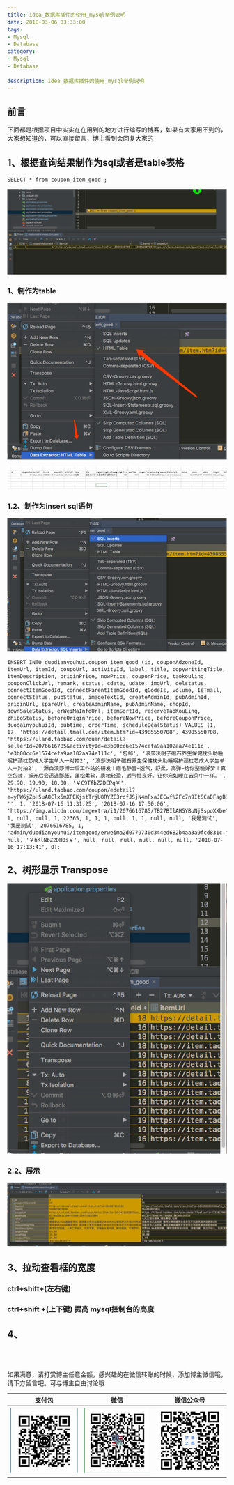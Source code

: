 ```yaml
---
title: idea_数据库插件的使用_mysql举例说明
date: 2018-03-06 03:33:00
tags: 
- Mysql
- Database
category: 
- Mysql
- Database

description: idea_数据库插件的使用_mysql举例说明
---
```

<!-- image url 
https://raw.githubusercontent.com/HealerJean/HealerJean.github.io/master/blogImages
　　首行缩进
<font color="red">  </font>
-->

## 前言

下面都是根据项目中实实在在用到的地方进行编写的博客，如果有大家用不到的，大家想知道的，可以直接留言，博主看到会回复大家的

## 1、根据查询结果制作为sql或者是table表格


```
SELECT * from coupon_item_good ;

```

![WX20180716-180429](https://raw.githubusercontent.com/HealerJean/HealerJean.github.io/master/blogImages/WX20180716-180429.png)


### 1、制作为table

![WX20180716-180634](https://raw.githubusercontent.com/HealerJean/HealerJean.github.io/master/blogImages/WX20180716-180634.png)

![WX20180716-180703@2x](https://raw.githubusercontent.com/HealerJean/HealerJean.github.io/master/blogImages/WX20180716-180703@2x.png)



### 1.2、制作为insert sql语句

![WX20180716-180815](https://raw.githubusercontent.com/HealerJean/HealerJean.github.io/master/blogImages/WX20180716-180815.png)





```
INSERT INTO duodianyouhui.coupon_item_good (id, couponAdzoneId, itemUrl, itemId, coupoUrl, activityId, label, title, copywritingTitle, itemDescription, originPrice, nowPrice, couponPrice, taokouling, couponClickUrl, remark, status, cdate, udate, imgUrl, delstatus, connectItemGoodId, connectParentItemGoodId, qCodeIs, volume, IsTmall, connectStatus, pubStatus, imageTextId, createAdminId, pubAdminId, originUrl, spareUrl, createAdminName, pubAdminName, shopId, downSaleStatus, erWeiMaInfoUrl, itemSortId, reserveTaoKouLing, zhiboStatus, beforeOriginPrice, beforeNowPrice, beforeCouponPrice, duodainyouhuiId, pubtime, orderTime, scheduleDealStatus) VALUES (1, 17, 'https://detail.tmall.com/item.htm?id=43985550708', 43985550708, 'https://uland.taobao.com/quan/detail?sellerId=2076616785&activityId=e3b00cc6e1574cefa9aa102aa74e111c', 'e3b00cc6e1574cefa9aa102aa74e111c', '包邮', '浪莎决明子磁石养生保健枕头助睡眠护颈枕芯成人学生单人一对拍2', '浪莎决明子磁石养生保健枕头助睡眠护颈枕芯成人学生单人一对拍2', '源自浪莎博士后工作站的研发！磨毛静音~透气，舒柔，高弹~给你整晚好梦！真空包装，拆开后会迅速膨胀，蓬松柔软，质地轻盈，透气性良好。让你宛如睡在云朵中一样。', 29.90, 19.90, 10.00, '￥C9TfbZ2DEPq￥', 'https://uland.taobao.com/coupon/edetail?e=yFW6jZpH5uA8Clx5mXPEKjstTrjU8RYZE3rdfJSjN4mFxaJECwf%2Fc7n9ItSCaDFagB3%2F5XdBW0SDxq6nENWpgpEE6WxWorXt%2BMUwzxYlSKHD%2FXDu4igYWHtrlwV1Hhl%2BADDIjqvO8i%2BFuwh2CRsScGc1TL3CrsHNSJs2ttvReFLnbYfZPG6qkkBsXx8cnY%2FDbSfud4H1FX%2BYPB4BsjiSsw%3D%3D&traceId=0bb75c5615317118817038686e', '', 1, '2018-07-16 11:31:25', '2018-07-16 17:50:06', 'https://img.alicdn.com/imgextra/i1/2076616785/TB27BIlAH5YBuNjSspoXXbeNFXa_!!2076616785.jpg', 1, null, null, 1, 22365, 1, 1, 1, null, 1, 1, null, null, '我是测试', '我是测试', 2076616785, 1, 'admin/duodianyouhui/itemgood/erweima2d0779730d344ed682b4aa3a9fcd831c.jpg', null, '￥hKlNbZ2DH0s￥', null, null, null, null, null, null, '2018-07-16 17:13:41', 0);
```




## 2、树形显示 Transpose


![WX20180716-181813](https://raw.githubusercontent.com/HealerJean/HealerJean.github.io/master/blogImages/WX20180716-181813.png)


### 2.2、展示

![WX20180716-181844](https://raw.githubusercontent.com/HealerJean/HealerJean.github.io/master/blogImages/WX20180716-181844.png)


## 3、拉动查看框的宽度

### ctrl+shift+(左右键)

### ctrl+shift +(上下键) 提高 mysql控制台的高度


## 4、




<br/><br/><br/>
如果满意，请打赏博主任意金额，感兴趣的在微信转账的时候，添加博主微信哦， 请下方留言吧。可与博主自由讨论哦

|支付包 | 微信|微信公众号|
|:-------:|:-------:|:------:|
|![支付宝](https://raw.githubusercontent.com/HealerJean/HealerJean.github.io/master/assets/img/tctip/alpay.jpg) | ![微信](https://raw.githubusercontent.com/HealerJean/HealerJean.github.io/master/assets/img/tctip/weixin.jpg)|![微信公众号](https://raw.githubusercontent.com/HealerJean/HealerJean.github.io/master/assets/img/my/qrcode_for_gh_a23c07a2da9e_258.jpg)|




<!-- Gitalk 评论 start  -->

<link rel="stylesheet" href="https://unpkg.com/gitalk/dist/gitalk.css">
<script src="https://unpkg.com/gitalk@latest/dist/gitalk.min.js"></script> 
<div id="gitalk-container"></div>    
 <script type="text/javascript">
    var gitalk = new Gitalk({
		clientID: `1d164cd85549874d0e3a`,
		clientSecret: `527c3d223d1e6608953e835b547061037d140355`,
		repo: `HealerJean.github.io`,
		owner: 'HealerJean',
		admin: ['HealerJean'],
		id: '9D6D9d6YE4ewq8Rj',
    });
    gitalk.render('gitalk-container');
</script> 

<!-- Gitalk end -->

